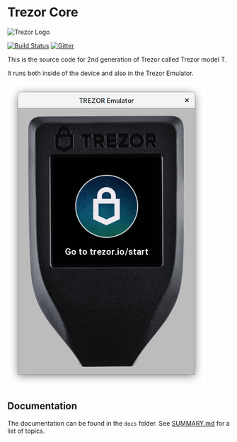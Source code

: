 # Trezor Core

![Trezor Logo](docs/logo.png)

[![Build Status](https://travis-ci.org/trezor/trezor-core.svg?branch=master)](https://travis-ci.org/trezor/trezor-core)
[![Gitter](https://badges.gitter.im/trezor/community.svg)](https://gitter.im/trezor/community)

This is the source code for 2nd generation of Trezor called Trezor model T.

It runs both inside of the device and also in the Trezor Emulator.

![emulator](docs/emulator/emulator.jpg)

## Documentation

The documentation can be found in the `docs` folder. See [SUMMARY.md](docs/SUMMARY.md) for a list of topics.

<!-- This documentation is also automatically built to a HTML format and automatically deployed TODOhere using [mdBook](https://github.com/rust-lang-nursery/mdBook). -->
